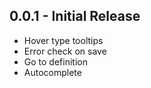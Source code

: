 ## 0.0.1 - Initial Release
* Hover type tooltips
* Error check on save
* Go to definition
* Autocomplete
